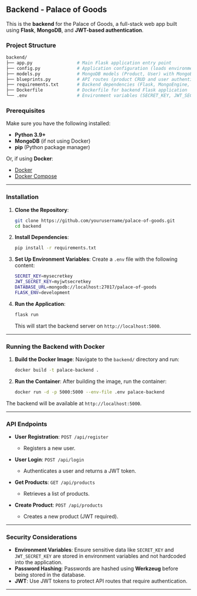 ## Backend - Palace of Goods

This is the **backend** for the Palace of Goods, a full-stack web app built using **Flask**, **MongoDB**, and **JWT-based authentication**.

### Project Structure

```bash
backend/
├── app.py                 # Main Flask application entry point
├── config.py              # Application configuration (loads environment variables)
├── models.py              # MongoDB models (Product, User) with MongoEngine
├── blueprints.py          # API routes (product CRUD and user authentication)
├── requirements.txt       # Backend dependencies (Flask, MongoEngine, JWT)
├── Dockerfile             # Dockerfile for backend Flask application
└── .env                   # Environment variables (SECRET_KEY, JWT_SECRET, DATABASE_URL)
```

### Prerequisites

Make sure you have the following installed:

- **Python 3.9+**
- **MongoDB** (if not using Docker)
- **pip** (Python package manager)

Or, if using **Docker**:
- [Docker](https://www.docker.com/get-started)
- [Docker Compose](https://docs.docker.com/compose/install/)

---

### Installation

1. **Clone the Repository**:
   ```bash
   git clone https://github.com/yourusername/palace-of-goods.git
   cd backend
   ```

2. **Install Dependencies**:
   ```bash
   pip install -r requirements.txt
   ```

3. **Set Up Environment Variables**:
   Create a `.env` file with the following content:
   ```bash
   SECRET_KEY=mysecretkey
   JWT_SECRET_KEY=myjwtsecretkey
   DATABASE_URL=mongodb://localhost:27017/palace-of-goods
   FLASK_ENV=development
   ```

4. **Run the Application**:
   ```bash
   flask run
   ```

   This will start the backend server on `http://localhost:5000`.

---

### Running the Backend with Docker

1. **Build the Docker Image**:
   Navigate to the `backend/` directory and run:
   ```bash
   docker build -t palace-backend .
   ```

2. **Run the Container**:
   After building the image, run the container:
   ```bash
   docker run -d -p 5000:5000 --env-file .env palace-backend
   ```

The backend will be available at `http://localhost:5000`.

---

### API Endpoints

- **User Registration**: `POST /api/register`
  - Registers a new user.

- **User Login**: `POST /api/login`
  - Authenticates a user and returns a JWT token.

- **Get Products**: `GET /api/products`
  - Retrieves a list of products.

- **Create Product**: `POST /api/products`
  - Creates a new product (JWT required).

---

### Security Considerations

- **Environment Variables**: Ensure sensitive data like `SECRET_KEY` and `JWT_SECRET_KEY` are stored in environment variables and not hardcoded into the application.
- **Password Hashing**: Passwords are hashed using **Werkzeug** before being stored in the database.
- **JWT**: Use JWT tokens to protect API routes that require authentication.

---
